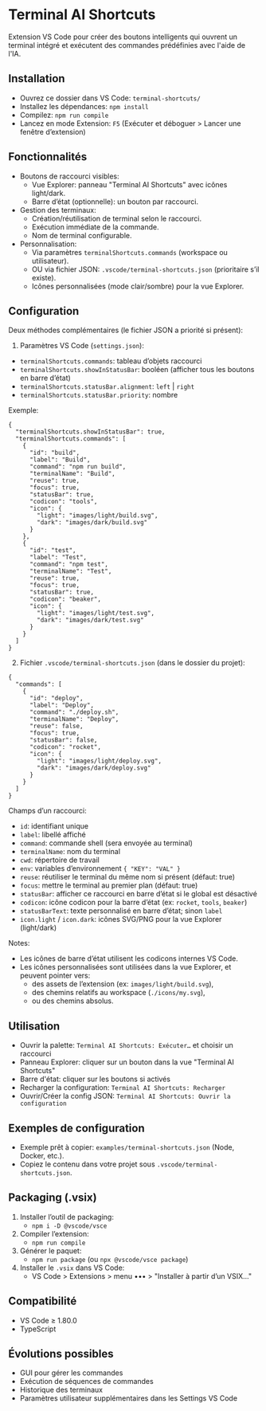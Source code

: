 # Terminal AI Shortcuts

Extension VS Code pour créer des boutons intelligents qui ouvrent un terminal intégré et exécutent des commandes prédéfinies avec l'aide de l'IA.

## Installation
- Ouvrez ce dossier dans VS Code: `terminal-shortcuts/`
- Installez les dépendances: `npm install`
- Compilez: `npm run compile`
- Lancez en mode Extension: `F5` (Exécuter et déboguer > Lancer une fenêtre d’extension)

## Fonctionnalités
- Boutons de raccourci visibles:
  - Vue Explorer: panneau "Terminal AI Shortcuts" avec icônes light/dark.
  - Barre d’état (optionnelle): un bouton par raccourci.
- Gestion des terminaux:
  - Création/réutilisation de terminal selon le raccourci.
  - Exécution immédiate de la commande.
  - Nom de terminal configurable.
- Personnalisation:
  - Via paramètres `terminalShortcuts.commands` (workspace ou utilisateur).
  - OU via fichier JSON: `.vscode/terminal-shortcuts.json` (prioritaire s’il existe).
  - Icônes personnalisées (mode clair/sombre) pour la vue Explorer.

## Configuration
Deux méthodes complémentaires (le fichier JSON a priorité si présent):

1) Paramètres VS Code (`settings.json`):
- `terminalShortcuts.commands`: tableau d’objets raccourci
- `terminalShortcuts.showInStatusBar`: booléen (afficher tous les boutons en barre d’état)
- `terminalShortcuts.statusBar.alignment`: `left` | `right`
- `terminalShortcuts.statusBar.priority`: nombre

Exemple:
```
{
  "terminalShortcuts.showInStatusBar": true,
  "terminalShortcuts.commands": [
    {
      "id": "build",
      "label": "Build",
      "command": "npm run build",
      "terminalName": "Build",
      "reuse": true,
      "focus": true,
      "statusBar": true,
      "codicon": "tools",
      "icon": {
        "light": "images/light/build.svg",
        "dark": "images/dark/build.svg"
      }
    },
    {
      "id": "test",
      "label": "Test",
      "command": "npm test",
      "terminalName": "Test",
      "reuse": true,
      "focus": true,
      "statusBar": true,
      "codicon": "beaker",
      "icon": {
        "light": "images/light/test.svg",
        "dark": "images/dark/test.svg"
      }
    }
  ]
}
```

2) Fichier `.vscode/terminal-shortcuts.json` (dans le dossier du projet):
```
{
  "commands": [
    {
      "id": "deploy",
      "label": "Deploy",
      "command": "./deploy.sh",
      "terminalName": "Deploy",
      "reuse": false,
      "focus": true,
      "statusBar": false,
      "codicon": "rocket",
      "icon": {
        "light": "images/light/deploy.svg",
        "dark": "images/dark/deploy.svg"
      }
    }
  ]
}
```

Champs d’un raccourci:
- `id`: identifiant unique
- `label`: libellé affiché
- `command`: commande shell (sera envoyée au terminal)
- `terminalName`: nom du terminal
- `cwd`: répertoire de travail
- `env`: variables d’environnement `{ "KEY": "VAL" }`
- `reuse`: réutiliser le terminal du même nom si présent (défaut: true)
- `focus`: mettre le terminal au premier plan (défaut: true)
- `statusBar`: afficher ce raccourci en barre d’état si le global est désactivé
- `codicon`: icône codicon pour la barre d’état (ex: `rocket`, `tools`, `beaker`)
- `statusBarText`: texte personnalisé en barre d’état; sinon `label`
- `icon.light` / `icon.dark`: icônes SVG/PNG pour la vue Explorer (light/dark)

Notes:
- Les icônes de barre d’état utilisent les codicons internes VS Code.
- Les icônes personnalisées sont utilisées dans la vue Explorer, et peuvent pointer vers:
  - des assets de l’extension (ex: `images/light/build.svg`),
  - des chemins relatifs au workspace (`./icons/my.svg`),
  - ou des chemins absolus.

## Utilisation
- Ouvrir la palette: `Terminal AI Shortcuts: Exécuter…` et choisir un raccourci
- Panneau Explorer: cliquer sur un bouton dans la vue "Terminal AI Shortcuts"
- Barre d'état: cliquer sur les boutons si activés
- Recharger la configuration: `Terminal AI Shortcuts: Recharger`
- Ouvrir/Créer la config JSON: `Terminal AI Shortcuts: Ouvrir la configuration`

## Exemples de configuration
- Exemple prêt à copier: `examples/terminal-shortcuts.json` (Node, Docker, etc.).
- Copiez le contenu dans votre projet sous `.vscode/terminal-shortcuts.json`.

## Packaging (.vsix)
1) Installer l’outil de packaging:
   - `npm i -D @vscode/vsce`
2) Compiler l’extension:
   - `npm run compile`
3) Générer le paquet:
   - `npm run package` (ou `npx @vscode/vsce package`)
4) Installer le `.vsix` dans VS Code:
   - VS Code > Extensions > menu ••• > "Installer à partir d’un VSIX…"

## Compatibilité
- VS Code ≥ 1.80.0
- TypeScript

## Évolutions possibles
- GUI pour gérer les commandes
- Exécution de séquences de commandes
- Historique des terminaux
- Paramètres utilisateur supplémentaires dans les Settings VS Code
